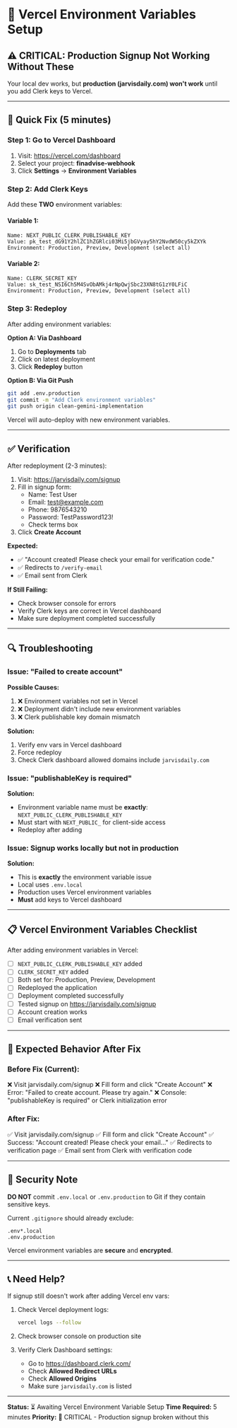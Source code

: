 # 🔧 Vercel Environment Variables Setup

## ⚠️ CRITICAL: Production Signup Not Working Without These

Your local dev works, but **production (jarvisdaily.com) won't work** until you add Clerk keys to Vercel.

---

## 🚀 Quick Fix (5 minutes)

### **Step 1: Go to Vercel Dashboard**

1. Visit: https://vercel.com/dashboard
2. Select your project: **finadvise-webhook**
3. Click **Settings** → **Environment Variables**

### **Step 2: Add Clerk Keys**

Add these **TWO** environment variables:

#### **Variable 1:**
```
Name: NEXT_PUBLIC_CLERK_PUBLISHABLE_KEY
Value: pk_test_dG91Y2hlZC1hZGRlci03Mi5jbGVyay5hY2NvdW50cy5kZXYk
Environment: Production, Preview, Development (select all)
```

#### **Variable 2:**
```
Name: CLERK_SECRET_KEY
Value: sk_test_NSI6Ch5M4SvObAMkj4rNpQwjSbc23XN8tG1zY0LFiC
Environment: Production, Preview, Development (select all)
```

### **Step 3: Redeploy**

After adding environment variables:

**Option A: Via Dashboard**
1. Go to **Deployments** tab
2. Click on latest deployment
3. Click **Redeploy** button

**Option B: Via Git Push**
```bash
git add .env.production
git commit -m "Add Clerk environment variables"
git push origin clean-gemini-implementation
```

Vercel will auto-deploy with new environment variables.

---

## ✅ Verification

After redeployment (2-3 minutes):

1. Visit: https://jarvisdaily.com/signup
2. Fill in signup form:
   - Name: Test User
   - Email: test@example.com
   - Phone: 9876543210
   - Password: TestPassword123!
   - Check terms box
3. Click **Create Account**

**Expected:**
- ✅ "Account created! Please check your email for verification code."
- ✅ Redirects to `/verify-email`
- ✅ Email sent from Clerk

**If Still Failing:**
- Check browser console for errors
- Verify Clerk keys are correct in Vercel dashboard
- Make sure deployment completed successfully

---

## 🔍 Troubleshooting

### Issue: "Failed to create account"

**Possible Causes:**
1. ❌ Environment variables not set in Vercel
2. ❌ Deployment didn't include new environment variables
3. ❌ Clerk publishable key domain mismatch

**Solution:**
1. Verify env vars in Vercel dashboard
2. Force redeploy
3. Check Clerk dashboard allowed domains include `jarvisdaily.com`

### Issue: "publishableKey is required"

**Solution:**
- Environment variable name must be **exactly**: `NEXT_PUBLIC_CLERK_PUBLISHABLE_KEY`
- Must start with `NEXT_PUBLIC_` for client-side access
- Redeploy after adding

### Issue: Signup works locally but not in production

**Solution:**
- This is **exactly** the environment variable issue
- Local uses `.env.local`
- Production uses Vercel environment variables
- **Must** add keys to Vercel dashboard

---

## 📋 Vercel Environment Variables Checklist

After adding environment variables in Vercel:

- [ ] `NEXT_PUBLIC_CLERK_PUBLISHABLE_KEY` added
- [ ] `CLERK_SECRET_KEY` added
- [ ] Both set for: Production, Preview, Development
- [ ] Redeployed the application
- [ ] Deployment completed successfully
- [ ] Tested signup on https://jarvisdaily.com/signup
- [ ] Account creation works
- [ ] Email verification sent

---

## 🎯 Expected Behavior After Fix

### **Before Fix (Current):**
❌ Visit jarvisdaily.com/signup
❌ Fill form and click "Create Account"
❌ Error: "Failed to create account. Please try again."
❌ Console: "publishableKey is required" or Clerk initialization error

### **After Fix:**
✅ Visit jarvisdaily.com/signup
✅ Fill form and click "Create Account"
✅ Success: "Account created! Please check your email..."
✅ Redirects to verification page
✅ Email sent from Clerk with verification code

---

## 🔐 Security Note

**DO NOT** commit `.env.local` or `.env.production` to Git if they contain sensitive keys.

Current `.gitignore` should already exclude:
```
.env*.local
.env.production
```

Vercel environment variables are **secure** and **encrypted**.

---

## 📞 Need Help?

If signup still doesn't work after adding Vercel env vars:

1. Check Vercel deployment logs:
   ```bash
   vercel logs --follow
   ```

2. Check browser console on production site

3. Verify Clerk Dashboard settings:
   - Go to https://dashboard.clerk.com/
   - Check **Allowed Redirect URLs**
   - Check **Allowed Origins**
   - Make sure `jarvisdaily.com` is listed

---

**Status:** ⏳ Awaiting Vercel Environment Variable Setup
**Time Required:** 5 minutes
**Priority:** 🔴 CRITICAL - Production signup broken without this
